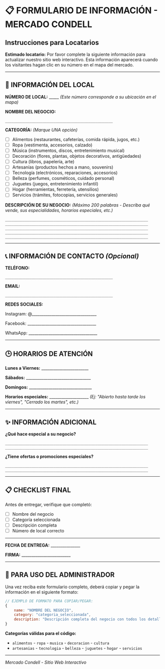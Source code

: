 # 📋 FORMULARIO DE INFORMACIÓN - MERCADO CONDELL

## Instrucciones para Locatarios

**Estimado locatario:** Por favor complete la siguiente información para actualizar nuestro sitio web interactivo. Esta información aparecerá cuando los visitantes hagan clic en su número en el mapa del mercado.

---

## 🏪 INFORMACIÓN DEL LOCAL

**NÚMERO DE LOCAL:** _____ *(Este número corresponde a su ubicación en el mapa)*

**NOMBRE DEL NEGOCIO:**
```
_________________________________________________
```

**CATEGORÍA:** *(Marque UNA opción)*
- [ ] Alimentos (restaurantes, cafeterías, comida rápida, jugos, etc.)
- [ ] Ropa (vestimenta, accesorios, calzado)
- [ ] Música (instrumentos, discos, entretenimiento musical)
- [ ] Decoración (flores, plantas, objetos decorativos, antigüedades)
- [ ] Cultura (libros, papelería, arte)
- [ ] Artesanías (productos hechos a mano, souvenirs)
- [ ] Tecnología (electrónicos, reparaciones, accesorios)
- [ ] Belleza (perfumes, cosméticos, cuidado personal)
- [ ] Juguetes (juegos, entretenimiento infantil)
- [ ] Hogar (herramientas, ferretería, utensilios)
- [ ] Servicios (trámites, fotocopias, servicios generales)

**DESCRIPCIÓN DE SU NEGOCIO:**
*(Máximo 200 palabras - Describa qué vende, sus especialidades, horarios especiales, etc.)*
```
_________________________________________________________________
_________________________________________________________________
_________________________________________________________________
_________________________________________________________________
_________________________________________________________________
```

---

## 📞 INFORMACIÓN DE CONTACTO *(Opcional)*

**TELÉFONO:**
```
_________________________________________________
```

**EMAIL:**
```
_________________________________________________
```

**REDES SOCIALES:**

Instagram: @_________________________________

Facebook: ___________________________________

WhatsApp: ___________________________________

---

## 🕒 HORARIOS DE ATENCIÓN

**Lunes a Viernes:** ________________________

**Sábados:** _________________________________

**Domingos:** ________________________________

**Horarios especiales:** ____________________
*(Ej: "Abierto hasta tarde los viernes", "Cerrado los martes", etc.)*

---

## ✨ INFORMACIÓN ADICIONAL

**¿Qué hace especial a su negocio?**
```
_________________________________________________________________
_________________________________________________________________
```

**¿Tiene ofertas o promociones especiales?**
```
_________________________________________________________________
_________________________________________________________________
```

---

## 📋 CHECKLIST FINAL

Antes de entregar, verifique que completó:
- [ ] Nombre del negocio
- [ ] Categoría seleccionada
- [ ] Descripción completa
- [ ] Número de local correcto

---

**FECHA DE ENTREGA:** _______________

**FIRMA:** _________________________

---

## 📝 PARA USO DEL ADMINISTRADOR

Una vez reciba este formulario completo, deberá copiar y pegar la información en el siguiente formato:

```javascript
// EJEMPLO DE FORMATO PARA COPIAR/PEGAR:
{
    name: "NOMBRE DEL NEGOCIO",
    category: "categoria_seleccionada",
    description: "Descripción completa del negocio con todos los detalles proporcionados por el locatario."
}
```

**Categorías válidas para el código:**
- `alimentos` - `ropa` - `musica` - `decoracion` - `cultura`
- `artesanias` - `tecnologia` - `belleza` - `juguetes` - `hogar` - `servicios`

---
*Mercado Condell - Sitio Web Interactivo*